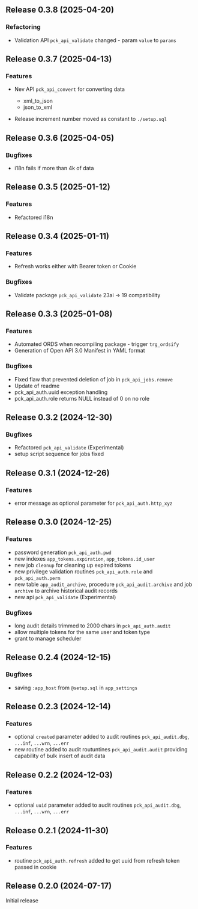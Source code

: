 ## Release 0.3.8 (2025-04-20)

### Refactoring

- Validation API `pck_api_validate` changed - param `value` to `params` 

## Release 0.3.7 (2025-04-13)

### Features

- Nev API `pck_api_convert` for converting data

    - xml_to_json
    - json_to_xml

- Release increment number moved as constant to `./setup.sql`

## Release 0.3.6 (2025-04-05)

### Bugfixes

- i18n fails if more than 4k of data

## Release 0.3.5 (2025-01-12)

### Features

- Refactored i18n

## Release 0.3.4 (2025-01-11)

### Features

- Refresh works either with Bearer token or Cookie

### Bugfixes 

- Validate package `pck_api_validate` 23ai -> 19 compatibility

## Release 0.3.3 (2025-01-08)

### Features

- Automated ORDS when recompiling package - trigger `trg_ordsify`
- Generation of Open API 3.0 Manifest in YAML format

### Bugfixes 

- Fixed flaw that prevented deletion of job in `pck_api_jobs.remove`
- Update of readme
- pck_api_auth.uuid exception handling 
- pck_api_auth.role returns NULL instead of 0 on no role

## Release 0.3.2 (2024-12-30)

### Bugfixes 

- Refactored `pck_api_validate` (Experimental)
- setup script sequence for jobs fixed

## Release 0.3.1 (2024-12-26)

### Features

- error message as optional parameter for `pck_api_auth.http_xyz`

## Release 0.3.0 (2024-12-25)

### Features

- password generation `pck_api_auth.pwd`
- new indexes `app_tokens.expiration`, `app_tokens.id_user`
- new job `cleanup` for cleaning up expired tokens
- new privilege validation routines `pck_api_auth.role` and `pck_api_auth.perm`
- new table `app_audit_archive`, procedure `pck_api_audit.archive` and job `archive` to archive historical audit records
- new api `pck_api_validate` (Experimental)

### Bugfixes

- long audit details trimmed to 2000 chars in `pck_api_auth.audit`
- allow multiple tokens for the same user and token type
- grant to manage scheduler

## Release 0.2.4 (2024-12-15)

### Bugfixes

- saving `:app_host` from `@setup.sql` in `app_settings`  

## Release 0.2.3 (2024-12-14)

### Features

- optional `created` parameter added to audit routines `pck_api_audit.dbg`, `...inf`, `...wrn`, `...err`
- new routine added to audit routuntines `pck_api_audit.audit` providing capability of bulk insert of audit data 

## Release 0.2.2 (2024-12-03)

### Features

- optional `uuid` parameter added to audit routines `pck_api_audit.dbg`, `...inf`, `...wrn`, `...err`

## Release 0.2.1 (2024-11-30)

### Features

- routine `pck_api_auth.refresh` added to get uuid from refresh token passed in cookie

## Release 0.2.0 (2024-07-17)

Initial release

